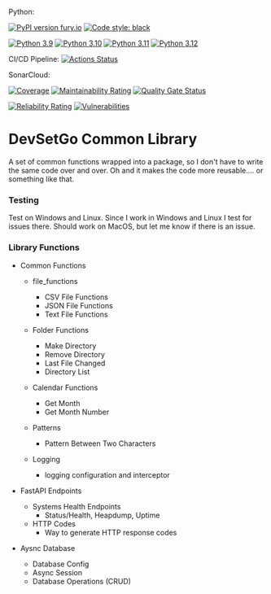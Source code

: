 Python:

[![PyPI version fury.io](https://badge.fury.io/py/devsetgo-lib.svg)](https://pypi.python.org/pypi/devsetgo-lib/)
<a href="https://github.com/psf/black"><img alt="Code style: black" src="https://img.shields.io/badge/code%20style-black-000000.svg">

[![Python 3.9](https://img.shields.io/badge/python-3.9-blue.svg)](https://www.python.org/downloads/release/python-390/)
[![Python 3.10](https://img.shields.io/badge/python-3.10-blue.svg)](https://www.python.org/downloads/release/python-3100/)
[![Python 3.11](https://img.shields.io/badge/python-3.11-blue.svg)](https://www.python.org/downloads/release/python-3110/)
[![Python 3.12](https://img.shields.io/badge/python-3.12-blue.svg)](https://www.python.org/downloads/release/python-3120/)

CI/CD Pipeline:
[![Actions Status](https://github.com/devsetgo/dsg_lib./workflows/PythonPackage/badge.svg)](https://github.com/devsetgo/dsg_lib./actions)

SonarCloud:

[![Coverage](https://sonarcloud.io/api/project_badges/measure?project=devsetgo_devsetgo_lib&metric=coverage)](https://sonarcloud.io/dashboard?id=devsetgo_devsetgo_lib)
[![Maintainability Rating](https://sonarcloud.io/api/project_badges/measure?project=devsetgo_devsetgo_lib&metric=sqale_rating)](https://sonarcloud.io/dashboard?id=devsetgo_devsetgo_lib)
[![Quality Gate Status](https://sonarcloud.io/api/project_badges/measure?project=devsetgo_devsetgo_lib&metric=alert_status)](https://sonarcloud.io/dashboard?id=devsetgo_devsetgo_lib)

[![Reliability Rating](https://sonarcloud.io/api/project_badges/measure?project=devsetgo_devsetgo_lib&metric=reliability_rating)](https://sonarcloud.io/dashboard?id=devsetgo_devsetgo_lib)
[![Vulnerabilities](https://sonarcloud.io/api/project_badges/measure?project=devsetgo_devsetgo_lib&metric=vulnerabilities)](https://sonarcloud.io/dashboard?id=devsetgo_devsetgo_lib)



# DevSetGo Common Library

A set of common functions wrapped into a package, so I don't have to write the same code over and over. Oh and it makes the code more reusable.... or something like that.

### Testing
Test on Windows and Linux. Since I work in Windows and Linux I test for issues there. Should work on MacOS, but let me know if there is an issue.

### Library Functions

- Common Functions
    - file_functions
        - CSV File Functions
        - JSON File Functions
        - Text File Functions

    - Folder Functions
        - Make Directory
        - Remove Directory
        - Last File Changed
        - Directory List

    - Calendar Functions
        - Get Month
        - Get Month Number

    - Patterns
        - Pattern Between Two Characters

    - Logging
        - logging configuration and interceptor

- FastAPI Endpoints
    - Systems Health Endpoints
        - Status/Health, Heapdump, Uptime
    - HTTP Codes
        - Way to generate HTTP response codes

- Aysnc Database
    - Database Config
    - Async Session
    - Database Operations (CRUD)
